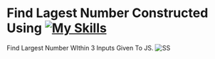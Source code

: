 # Find Lagest Number Constructed Using [![My Skills](https://skillicons.dev/icons?i=html,css,javascript)](https://skillicons.dev)
 Find Largest Number WIthin 3 Inputs Given To JS.
![SS](https://github.com/Kingsman119/Find-Lagest-Number/assets/154053800/faf95daf-d5ff-4a8d-933c-025a8bea9981)
